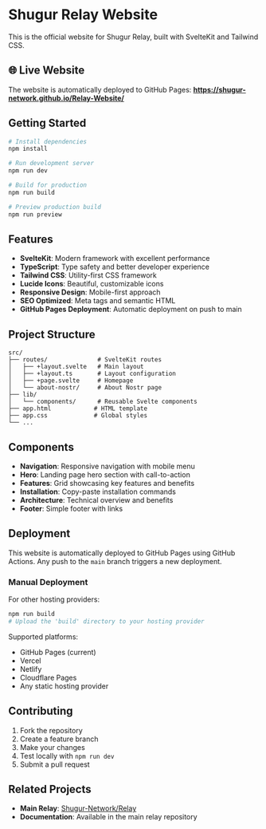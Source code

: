 # Shugur Relay Website

This is the official website for Shugur Relay, built with SvelteKit and Tailwind CSS.

## 🌐 Live Website

The website is automatically deployed to GitHub Pages: **https://shugur-network.github.io/Relay-Website/**

## Getting Started

```bash
# Install dependencies
npm install

# Run development server
npm run dev

# Build for production
npm run build

# Preview production build
npm run preview
```

## Features

- **SvelteKit**: Modern framework with excellent performance
- **TypeScript**: Type safety and better developer experience
- **Tailwind CSS**: Utility-first CSS framework
- **Lucide Icons**: Beautiful, customizable icons
- **Responsive Design**: Mobile-first approach
- **SEO Optimized**: Meta tags and semantic HTML
- **GitHub Pages Deployment**: Automatic deployment on push to main

## Project Structure

```
src/
├── routes/              # SvelteKit routes
│   ├── +layout.svelte   # Main layout
│   ├── +layout.ts       # Layout configuration
│   ├── +page.svelte     # Homepage
│   └── about-nostr/     # About Nostr page
├── lib/
│   └── components/      # Reusable Svelte components
├── app.html            # HTML template
├── app.css             # Global styles
└── ...
```

## Components

- **Navigation**: Responsive navigation with mobile menu
- **Hero**: Landing page hero section with call-to-action
- **Features**: Grid showcasing key features and benefits
- **Installation**: Copy-paste installation commands
- **Architecture**: Technical overview and benefits
- **Footer**: Simple footer with links

## Deployment

This website is automatically deployed to GitHub Pages using GitHub Actions. Any push to the `main` branch triggers a new deployment.

### Manual Deployment

For other hosting providers:

```bash
npm run build
# Upload the 'build' directory to your hosting provider
```

Supported platforms:
- GitHub Pages (current)
- Vercel
- Netlify
- Cloudflare Pages
- Any static hosting provider

## Contributing

1. Fork the repository
2. Create a feature branch
3. Make your changes
4. Test locally with `npm run dev`
5. Submit a pull request

## Related Projects

- **Main Relay**: [Shugur-Network/Relay](https://github.com/Shugur-Network/Relay)
- **Documentation**: Available in the main relay repository
